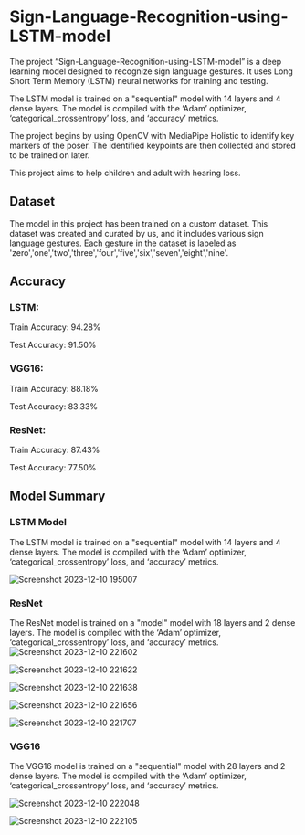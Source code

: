 # Sign-Language-Recognition-using-LSTM-model

The project “Sign-Language-Recognition-using-LSTM-model” is a deep learning model designed to recognize sign language gestures. It uses Long Short Term Memory (LSTM) neural networks for training and testing.

The LSTM model is trained on a "sequential" model with 14 layers and 4 dense layers. The model is compiled with the ‘Adam’ optimizer, ‘categorical_crossentropy’ loss, and ‘accuracy’ metrics.

The project begins by using OpenCV with MediaPipe Holistic to identify key markers of the poser. The identified keypoints are then collected and stored to be trained on later.

This project aims to help children and adult with hearing loss.

## Dataset

The model in this project has been trained on a custom dataset. This dataset was created and curated by us, and it includes various sign language gestures. Each gesture in the dataset is labeled as 'zero','one','two','three','four','five','six','seven','eight','nine'.

## Accuracy

### LSTM:

Train Accuracy: 94.28%

Test Accuracy: 91.50%

### VGG16:

Train Accuracy: 88.18%

Test Accuracy: 83.33%

### ResNet:

Train Accuracy: 87.43% 

Test Accuracy: 77.50%


## Model Summary

### LSTM Model
The LSTM model is trained on a "sequential" model with 14 layers and 4 dense layers. The model is compiled with the ‘Adam’ optimizer, ‘categorical_crossentropy’ loss, and ‘accuracy’ metrics.

![Screenshot 2023-12-10 195007](https://github.com/rahuln2002/Sign-Language-Recognition-using-LSTM-model/assets/99525324/9630fff4-609b-44eb-a42f-bfba33ecc460)

### ResNet
The ResNet model is trained on a "model" model with 18 layers and 2 dense layers. The model is compiled with the ‘Adam’ optimizer, ‘categorical_crossentropy’ loss, and ‘accuracy’ metrics.
![Screenshot 2023-12-10 221602](https://github.com/rahuln2002/Sign-Language-Recognition-using-LSTM-model/assets/99525324/8650fc2b-6e5a-4248-9530-4a92972a3a93)

![Screenshot 2023-12-10 221622](https://github.com/rahuln2002/Sign-Language-Recognition-using-LSTM-model/assets/99525324/e0ae9dca-13c0-4db3-9d4e-77c9bc391665)

![Screenshot 2023-12-10 221638](https://github.com/rahuln2002/Sign-Language-Recognition-using-LSTM-model/assets/99525324/efb1bc6a-b375-4136-8dea-1edc0631041f)

![Screenshot 2023-12-10 221656](https://github.com/rahuln2002/Sign-Language-Recognition-using-LSTM-model/assets/99525324/6e5c814b-3013-4648-80f3-6c5ba68755ac)

![Screenshot 2023-12-10 221707](https://github.com/rahuln2002/Sign-Language-Recognition-using-LSTM-model/assets/99525324/0e5f3a8a-78d1-486d-b65b-fa56f57c0d72)


### VGG16
The VGG16 model is trained on a "sequential" model with 28 layers and 2 dense layers. The model is compiled with the ‘Adam’ optimizer, ‘categorical_crossentropy’ loss, and ‘accuracy’ metrics.

![Screenshot 2023-12-10 222048](https://github.com/rahuln2002/Sign-Language-Recognition-using-LSTM-model/assets/99525324/f89dcf60-1168-419f-8421-63b6602903df)

![Screenshot 2023-12-10 222105](https://github.com/rahuln2002/Sign-Language-Recognition-using-LSTM-model/assets/99525324/36ff12ba-959c-4dcf-93fd-6c94c212243f)



